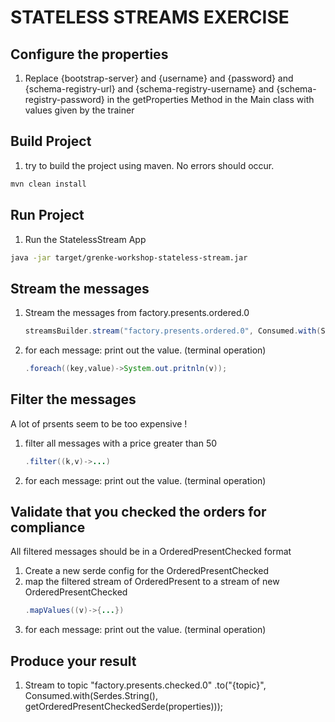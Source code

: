 # STATELESS STREAMS EXERCISE
## Configure the properties
1. Replace {bootstrap-server} and {username} and {password} and {schema-registry-url} and {schema-registry-username} and {schema-registry-password} in the getProperties Method in the Main class with values given by the trainer
## Build Project
1. try to build the project using maven. No errors should occur. 
```sh
mvn clean install
```
## Run Project
1. Run the StatelessStream App
```sh 
java -jar target/grenke-workshop-stateless-stream.jar
```
## Stream the messages
1. Stream the messages from factory.presents.ordered.0
    ```java
    streamsBuilder.stream("factory.presents.ordered.0", Consumed.with(Serdes.String(), getOrderedPresentSerde(properties)));
    ```
2. for each message: print out the value. (terminal operation)
    ```java
    .foreach((key,value)->System.out.pritnln(v));
    ```   

## Filter the messages
A lot of prsents seem to be too expensive !
1. filter all messages with a price greater than 50
    ```java
    .filter((k,v)->...)
    ```   
2. for each message: print out the value. (terminal operation)

## Validate that you checked the orders for compliance
All filtered messages should be in a OrderedPresentChecked format
1. Create a new serde config for the OrderedPresentChecked
2. map the filtered stream of OrderedPresent to a stream of new OrderedPresentChecked
    ```java
    .mapValues((v)->{...})
    ```   
3. for each message: print out the value. (terminal operation)

## Produce your result
1. Stream to topic "factory.presents.checked.0"
   .to("{topic}", Consumed.with(Serdes.String(), getOrderedPresentCheckedSerde(properties)));
